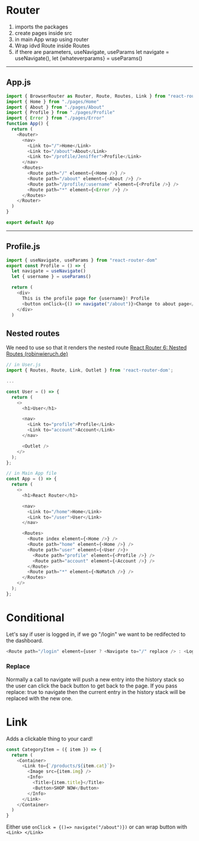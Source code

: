 # Router

1. imports the packages
2. create pages inside src
3. in main App wrap using router
4. Wrap idvd Route inside Routes
5. if there are parameters, useNavigate, useParams
   let navigate = useNavigate(), let {whateverparams} = useParams()

---

## App.js

```js
import { BrowserRouter as Router, Route, Routes, Link } from "react-router-dom"
import { Home } from "./pages/Home"
import { About } from "./pages/About"
import { Profile } from "./pages/Profile"
import { Error } from "./pages/Error"
function App() {
  return (
    <Router>
      <nav>
        <Link to="/">Home</Link>
        <Link to="/about">About</Link>
        <Link to="/profile/Jeniffer">Profile</Link>
      </nav>
      <Routes>
        <Route path="/" element={<Home />} />
        <Route path="/about" element={<About />} />
        <Route path="/profile/:username" element={<Profile />} />
        <Route path="*" element={<Error />} />
      </Routes>
    </Router>
  )
}

export default App
```

---

## Profile.js

```js
import { useNavigate, useParams } from "react-router-dom"
export const Profile = () => {
  let navigate = useNavigate()
  let { username } = useParams()

  return (
    <div>
      This is the profile page for {username}! Profile
      <button onClick={() => navigate("/about")}>Change to about page</button>
    </div>
  )
```

## Nested routes
We need to use <Outlet/> so that it renders the nested route
[React Router 6: Nested Routes (robinwieruch.de)](https://www.robinwieruch.de/react-router-nested-routes/#:~:text=Nested%20Routes%20are%20a%20powerful,based%20on%20the%20current%20route.)

```js
// in User.js
import { Routes, Route, Link, Outlet } from 'react-router-dom';

...

const User = () => {
  return (
    <>
      <h1>User</h1>

      <nav>
        <Link to="profile">Profile</Link>
        <Link to="account">Account</Link>
      </nav>

      <Outlet />
    </>
  );
};

// in Main App file
const App = () => {
  return (
    <>
      <h1>React Router</h1>

      <nav>
        <Link to="/home">Home</Link>
        <Link to="/user">User</Link>
      </nav>

      <Routes>
        <Route index element={<Home />} />
        <Route path="home" element={<Home />} />
        <Route path="user" element={<User />}>
          <Route path="profile" element={<Profile />} />
          <Route path="account" element={<Account />} />
        </Route>
        <Route path="*" element={<NoMatch />} />
      </Routes>
    </>
  );
};

```

# Conditional 
Let's say if user is logged in, if we go "/login" we want to be redifected to the dashboard. 
```js
<Route path="/login" element={user ? <Navigate to="/" replace /> : <Login />} />
```
### Replace
Normally a call to navigate will push a new entry into the history stack so the user can click the back button to get back to the page. If you pass replace: true to navigate then the current entry in the history stack will be replaced with the new one.


# Link
Adds a clickable thing to your card!
```js
const CategoryItem = ({ item }) => {
  return (
    <Container>
      <Link to={`/products/${item.cat}`}>
        <Image src={item.img} />
        <Info>
          <Title>{item.title}</Title>
          <Button>SHOP NOW</Button>
        </Info>
      </Link>
    </Container>
  )
}

```


Either use `onClick = {()=> navigate("/about")})`
or can wrap button with `<Link> </Link>`